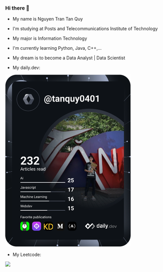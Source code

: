 ### Hi there 👋
- My name is Nguyen Tran Tan Quy
- I'm studying at Posts and Telecommunications Institute of Technology
- My major is Information Technology
- I'm currently learning Python, Java, C++,...
- My dream is to become a Data Analyst | Data Scientist

- My daily.dev:

<a href="https://app.daily.dev/TanQuy0401"><img src="https://github.com/NguyenTranTanQuy/NguyenTranTanQuy/blob/main/devcard.svg" width="400" alt="Nguyễn Trần Tấn Quy's Dev Card"/></a>

- My Leetcode:

![](https://leetcode.card.workers.dev/NguyenTranTanQuy?theme=dark&font=baloo&extension=null)
